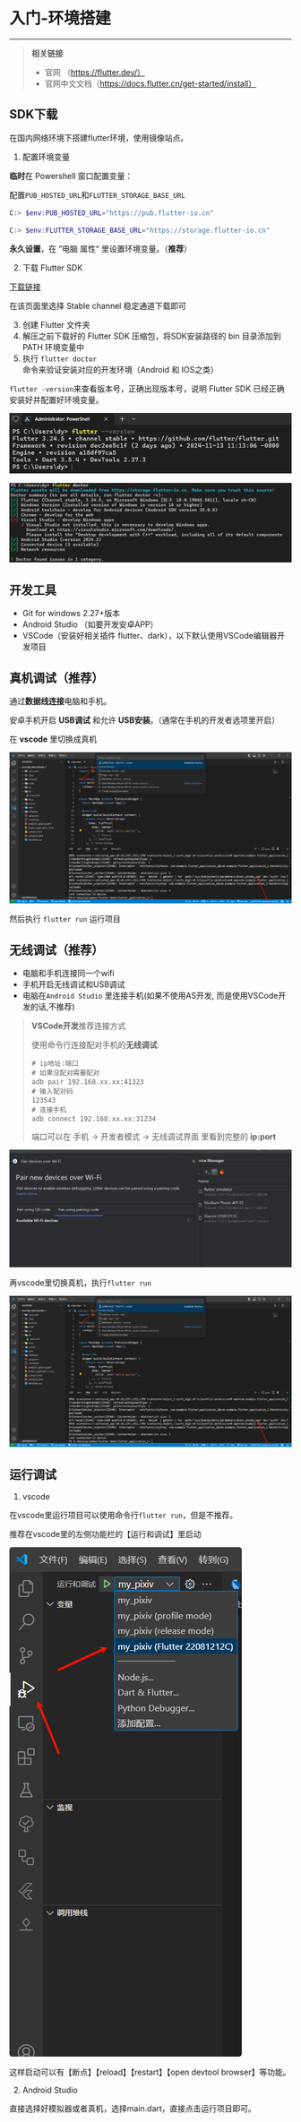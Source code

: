# 入门-环境搭建

---

> **相关链接**
>
> - 官网 （https://flutter.dev/）
> - 官网中文文档（https://docs.flutter.cn/get-started/install）



## SDK下载

在国内网络环境下搭建flutter环境，使用镜像站点。

1. 配置环境变量

**临时**在 Powershell 窗口配置变量：

配置`PUB_HOSTED_URL`和`FLUTTER_STORAGE_BASE_URL`

```powershell
C:> $env:PUB_HOSTED_URL="https://pub.flutter-io.cn"
```

```powershell
C:> $env:FLUTTER_STORAGE_BASE_URL="https://storage.flutter-io.cn"
```

**永久设置**，在 ”电脑 属性“ 里设置环境变量。（**推荐**）

2. 下载 Flutter SDK

[下载链接](https://docs.flutter.cn/release/archive?tab=windows)

在该页面里选择 Stable channel 稳定通道下载即可

3. 创建 Flutter 文件夹
4. 解压之前下载好的 Flutter SDK 压缩包，将SDK安装路径的 bin 目录添加到 PATH 环境变量中
5. 执行 `flutter doctor`命令来验证安装对应的开发环境（Android 和 IOS之类）

`flutter -version`来查看版本号，正确出现版本号，说明 Flutter SDK 已经正确安装好并配置好环境变量。

![image-20241116040112361](assets/image-20241116040112361-1731700881062-1-1731700883369-3.png)

![image-20241116040317081](assets/image-20241116040317081-1731700998984-5.png)

## 开发工具

- Git for windows 2.27+版本
- Android Studio （如要开发安卓APP）
- VSCode（安装好相关插件 flutter、dark），以下默认使用VSCode编辑器开发项目





## 真机调试（推荐）

通过**数据线连接**电脑和手机。

安卓手机开启 **USB调试** 和允许 **USB安装**。（通常在手机的开发者选项里开启）

在 **vscode** 里切换成真机

![image-20241116045940565](assets/image-20241116045940565-1731704382282-7.png)

然后执行 `flutter run` 运行项目



## 无线调试（推荐）

- 电脑和手机连接同一个wifi
- 手机开启无线调试和USB调试
- 电脑在`Android Studio` 里连接手机(如果不使用AS开发, 而是使用VSCode开发的话,不推荐)

> **VSCode开发**推荐连接方式
>
> 使用命令行连接配对手机的**无线调试**:
>
> ```shell
> # ip地址:端口
> # 如果没配对需要配对
> adb pair 192.168.xx.xx:41323
> # 输入配对码
> 123543
> # 连接手机
> adb connect 192.168.xx.xx:31234
> ```
>
> 端口可以在 手机 -> 开发者模式 -> 无线调试界面 里看到完整的 **ip:port**

![image-20250301043942007](./assets/image-20250301043942007-1740775198952-1.png)

再vscode里切换真机，执行`flutter run`

![image-20250301041455177](./assets/image-20250301041455177.png)



## 运行调试

1. vscode

在vscode里运行项目可以使用命令行`flutter run`，但是不推荐。

推荐在vscode里的左侧功能栏的【运行和调试】里启动

![image-20250518182723768](./assets/image-20250518182723768.png)

这样启动可以有【断点】【reload】【restart】【open devtool browser】等功能。

2. Android Studio

直接选择好模拟器或者真机，选择main.dart，直接点击运行项目即可。